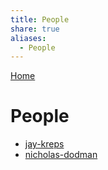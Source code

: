 ```yaml
---  
title: People  
share: true  
aliases:  
  - People  
---  
```

[Home](../index.md)  
# People  
- [jay-kreps](./jay-kreps.md)  
- [nicholas-dodman](./nicholas-dodman.md)  
  
